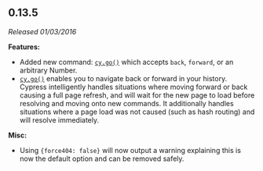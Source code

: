 ## 0.13.5

*Released 01/03/2016*

**Features:**

- Added new command: [`cy.go()`](/api/commands/go) which accepts `back`, `forward`, or an arbitrary Number.
- [`cy.go()`](/api/commands/go) enables you to navigate back or forward in your history. Cypress intelligently handles situations where moving forward or back causing a full page refresh, and will wait for the new page to load before resolving and moving onto new commands. It additionally handles situations where a page load was not caused (such as hash routing) and will resolve immediately.

**Misc:**

- Using `{force404: false}` will now output a warning explaining this is now the default option and can be removed safely.


